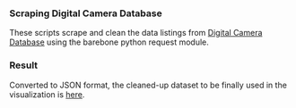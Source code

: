 ### Scraping Digital Camera Database
These scripts scrape and clean the data listings from [Digital Camera Database](https://www.digicamdb.com/) using the barebone python request module.

### Result
Converted to JSON format, the cleaned-up dataset to be finally used in the visualization is [here](../scraper/camera_details_cleaned_trimmed.json).
